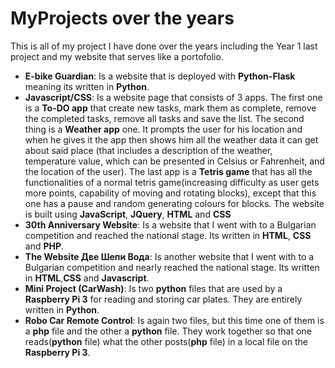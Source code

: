 # MyProjects over the years
This is all of my project I have done over the years including the Year 1 last project and my website that serves like a portofolio.
- **E-bike Guardian**: Is a website that is deployed with **Python-Flask** meaning its written in **Python**.
- **Javascript/CSS**: Is a website page that consists of 3 apps. The first one is a **To-DO app** that create new tasks, mark them as complete, remove the completed tasks, remove all tasks and save the list. The second thing is a **Weather app** one. It prompts the user for his location and when he gives it the app then shows him all the weather data it can get about said place (that includes a description of the weather, temperature value, which can be presented in Celsius or Fahrenheit, and the location of the user). The last app is a **Tetris game** that has all the functionalities of a normal tetris game(increasing difficulty as user gets more points, capability of moving and rotating blocks), except that this one has a pause and random generating colours for blocks. The website is built using **JavaScript**, **JQuery**, **HTML** and **CSS**
- **30th Anniversary Website**: Is a website that I went with to a Bulgarian competition and reached the national stage. Its written in **HTML**, **CSS** and **PHP**.
- **The Website Две Шепи Вода**: Is another website that I went with to a Bulgarian competition and nearly reached the national stage. Its written in **HTML**,**CSS** and **Javascript**.
- **Mini Project (CarWash)**: Is two **python** files that are used by a **Raspberry Pi 3** for reading and storing car plates. They are entirely written in **Python**.
- **Robo Car Remote Control**: Is again two files, but this time one of them is a **php** file and the other a **python** file. They work together so that one reads(**python** file) what the other posts(**php** file) in a local file on the **Raspberry Pi 3**.
